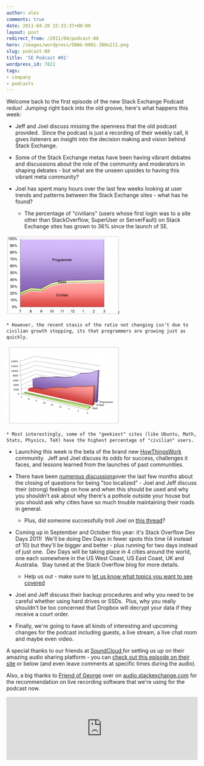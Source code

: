 ```yaml
---
author: alex
comments: true
date: 2011-04-20 15:32:37+00:00
layout: post
redirect_from: /2011/04/podcast-88
hero: /images/wordpress/SNAG-0001-300x211.png
slug: podcast-88
title: 'SE Podcast #01'
wordpress_id: 7822
tags:
- company
- podcasts
---
```


Welcome back to the first episode of the new Stack Exchange Podcast redux!  Jumping right back into the old groove, here's what happens this week:



	
  * Jeff and Joel discuss missing the openness that the old podcast provided.  Since the podcast is just a recording of their weekly call, it gives listeners an insight into the decision making and vision behind Stack Exchange.

	
  * Some of the Stack Exchange metas have been having vibrant debates and discussions about the role of the community and moderators in shaping debates - but what are the unseen upsides to having this vibrant meta community?

	
  * Joel has spent many hours over the last few weeks looking at user trends and patterns between the Stack Exchange sites - what has he found?


	
      * The percentage of "civilians" (users whose first login was to a site other than StackOverflow, SuperUser or ServerFault) on Stack Exchange sites has grown to 36% since the launch of SE.



[![](/images/wordpress/SNAG-0001-300x211.png)](/images/wordpress/SNAG-0001.png)

	
    * However, the recent stasis of the ratio not changing isn't due to civilian growth stopping, its that programmers are growing just as quickly.


[![](/images/wordpress/SNAG-0002-300x208.png)](/images/wordpress/SNAG-0002.png)

	
    * Most interestingly, some of the "geekiest" sites (like Ubuntu, Math, Stats, Physics, TeX) have the highest percentage of "civilian" users.






	
  * Launching this week is the beta of the brand new [HowThingsWork](http://howthingswork.stackexchange.com) community.  Jeff and Joel discuss its odds for success, challenges it faces, and lessons learned from the launches of past communities.

	
  * There have been [numerous discussions](http://meta.stackoverflow.com/questions/4818/what-questions-should-be-closed-with-reason-too-localized)over the last few months about the closing of questions for being "too localized" - Joel and Jeff discuss their (strong) feelings on how and when this should be used and why you shouldn't ask about why there's a pothole outside your house but you should ask why cities have so much trouble maintaining their roads in general.

	
    * Plus, did someone successfully troll Joel on [this thread](http://meta.stackoverflow.com/questions/86809/what-are-the-big-developer-conferences-in-australia)?




	
  * Coming up in September and October this year: it's Stack Overflow Dev Days 2011!  We'll be doing Dev Days in fewer spots this time (4 instead of 10) but they'll be bigger and better - plus running for two days instead of just one.  Dev Days will be taking place in 4 cities around the world, one each somewhere in the US West Coast, US East Coast, UK and Australia.  Stay tuned at the Stack Overflow blog for more details.

	
    * Help us out - make sure to [let us know what topics you want to see covered](http://meta.stackoverflow.com/questions/88052/what-topics-would-you-like-to-learn-at-devdays-2011)




	
  * Joel and Jeff discuss their backup procedures and why you need to be careful whether using hard drives or SSDs.  Plus, why you really shouldn't be too concerned that Dropbox will decrypt your data if they receive a court order.

	
  * Finally, we're going to have all kinds of interesting and upcoming changes for the podcast including guests, a live stream, a live chat room and maybe even video.


A special thanks to our friends at [SoundCloud ](http://www.soundcloud.com)for setting us up on their amazing audio sharing platform - you can [check out this episode on their site](http://soundcloud.com/stack-exchange/stack-exchange-podcast-episode-88) or below (and even leave comments at specific times during the audio).

Also, a big thanks to [Friend of George](http://audio.stackexchange.com/users/126/friend-of-george) over on [audio.stackexchange.com](http://audio.stackexchange.com) for the recommendation on live recording software that we're using for the podcast now.





<iframe width="100%" height="166" scrolling="no" frameborder="no" src="http://w.soundcloud.com/player/?url=http%3A%2F%2Fapi.soundcloud.com%2Ftracks%2F13877633&#038;show_artwork=true"></iframe></p>